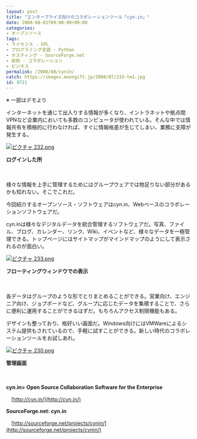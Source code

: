```yaml
---
layout: post
title: "エンタープライズ向けのコラボレーションツール「cyn.in」"
date: 2008-08-01T09:00:00+09:00
categories:
- オープンソース
tags: 
- ライセンス - GPL
- プログラミング言語 - Python
- ホスティング - SourceForge.net
- 技術 - コラボレーション
- ビジネス
permalink: /2008/08/cynin/
catch: https://images.moongift.jp/2008/07/233-tm1.jpg
id: 9721
---
```

※ 一部はデモより

  

インターネットを通じて出入りする情報が多くなり、イントラネットや拠点間VPNなど企業内においても多数のコンピュータが使われている。そんな中では情報共有を積極的に行わなければ、すぐに情報格差が生じてしまい、業務に支障が発生する。

  

[![ピクチャ 232.png](https://images.moongift.jp/2008/07/232-tm1.jpg)](https://images.moongift.jp/2008/07/2321.jpg)  
  
**ログインした所**

  

　

  

様々な情報を上手に管理するためにはグループウェアでは物足りない部分があるかも知れない。そこでこれだ。

  

今回紹介するオープンソース・ソフトウェアはcyn.in、Webベースのコラボレーションソフトウェアだ。

  
  
<!--more-->  

cyn.inは様々なデジタルデータを統合管理するソフトウェアだ。写真、ファイル、ブログ、カレンダー、リンク、Wiki、イベントなど、様々なデータを一極管理できる。トップページにはサイトマップがマインドマップのようにして表示されるのが面白い。

  

[![ピクチャ 233.png](https://images.moongift.jp/2008/07/233-tm1.jpg)](https://images.moongift.jp/2008/07/2331.jpg)  
  
**フローティングウィンドウでの表示**

  

　

  

各データはグループのような形でとりまとめることができる。営業向け、エンジニア向け、ジョブボードなど、グループに応じたデータを集積することで、さらに便利に運用することができるはずだ。もちろんアクセス制限機能もある。

  

デザインも整っており、格好いい画面だ。Windows向けにはVMWareによるシステム提供もされているので、手軽に試すことができる。新しい時代のコラボレーションツールをお試しあれ。

  

[![ピクチャ 230.png](https://images.moongift.jp/2008/07/230-tm1.jpg)](https://images.moongift.jp/2008/07/2301.jpg)  
  
**管理画面**

  

　

  

**cyn.in\> Open Source Collaboration Software for the Enterprise**  
  
　[http://cyn.in/](http://cyn.in/)

  

**SourceForge.net: cyn.in**  
  
　[http://sourceforge.net/projects/cynin/](http://sourceforge.net/projects/cynin/)

  

